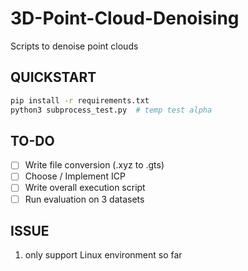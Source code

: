 # 3D-Point-Cloud-Denoising
Scripts to denoise point clouds

## QUICKSTART
```bash
pip install -r requirements.txt
python3 subprocess_test.py  # temp test alpha 
```

## TO-DO 
- [ ] Write file conversion (.xyz to .gts)
- [ ] Choose / Implement ICP 
- [ ] Write overall execution script
- [ ] Run evaluation on 3 datasets

## ISSUE
1. only support Linux environment so far 
